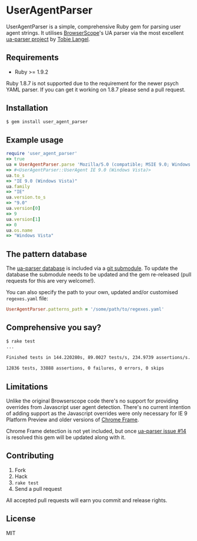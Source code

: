 # UserAgentParser

UserAgentParser is a simple, comprehensive Ruby gem for parsing user agent strings. It utilises [BrowserScope](http://www.browserscope.org/)'s UA parser via the most excellent [ua-parser project](https://github.com/tobie/ua-parser) by [Tobie Langel](https://github.com/tobie/).

## Requirements

* Ruby >= 1.9.2

Ruby 1.8.7 is not supported due to the requirement for the newer psych YAML parser. If you can get it working on 1.8.7 please send a pull request.

## Installation

```bash
$ gem install user_agent_parser
```

## Example usage

```ruby
require 'user_agent_parser'
=> true
ua = UserAgentParser.parse 'Mozilla/5.0 (compatible; MSIE 9.0; Windows NT 6.0;)'
=> #<UserAgentParser::UserAgent IE 9.0 (Windows Vista)>
ua.to_s
=> "IE 9.0 (Windows Vista)"
ua.family
=> "IE"
ua.version.to_s
=> "9.0"
ua.version[0]
=> 9
ua.version[1]
=> 0
ua.os.name
=> "Windows Vista"
```

## The pattern database

The [ua-parser database](https://github.com/tobie/ua-parser/blob/master/regexes.yaml) is included via a [git submodule](http://help.github.com/submodules/). To update the database the submodule needs to be updated and the gem re-released (pull requests for this are very welcome!).

You can also specify the path to your own, updated and/or customised `regexes.yaml` file:

```ruby
UserAgentParser.patterns_path = '/some/path/to/regexes.yaml'
```

## Comprehensive you say?

```bash
$ rake test
...
    
Finished tests in 144.220280s, 89.0027 tests/s, 234.9739 assertions/s.

12836 tests, 33888 assertions, 0 failures, 0 errors, 0 skips
```

## Limitations

Unlike the original Browserscope code there's no support for providing overrides from Javascript user agent detection. There's no current intention of adding support as the Javascript overrides were only necessary for IE 9 Platform Preview and older versions of [Chrome Frame](https://developers.google.com/chrome/chrome-frame/).

Chrome Frame detection is not yet included, but once [ua-parser issue #14](https://github.com/tobie/ua-parser/issues/14) is resolved this gem will be updated along with it.

## Contributing

1. Fork
2. Hack
3. `rake test`
4. Send a pull request

All accepted pull requests will earn you commit and release rights.

## License

MIT